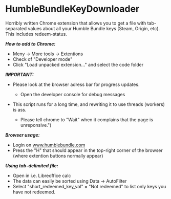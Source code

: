 # HumbleBundleKeyDownloader
Horribly written Chrome extension that allows you to get a file with tab-separated values about all your Humble Bundle keys (Steam, Origin, etc). This includes redeem-status.

***How to add to Chrome:***
* Meny -> More tools -> Extentions
* Check of "Developer mode"
* Click "Load unpacked extension..." and select the code folder

***IMPORTANT:***
* Please look at the browser adress bar for progress updates.
  * Open the developer console for debug messages

* This script runs for a long time, and rewriting it to use threads (workers) is ass.
  * Please tell chrome to \"Wait\" when it complains that the page is unreponsive.")

***Browser usage:***
* Login on www.humblebundle.com
* Press the "H" that should appear in the top-right corner of the browser (where extention buttons normally appear)

***Using tab-delimited file:***
* Open in i.e. Libreoffice calc
* The data can easily be sorted using Data -> AutoFilter
* Select "short_redeemed_key_val" = "Not redeemed" to list only keys you have not redeemed. 

